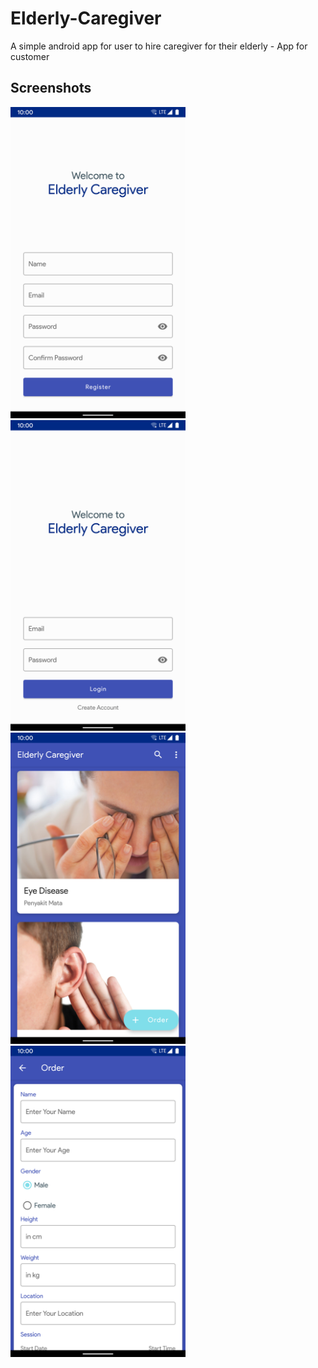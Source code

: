 # Elderly-Caregiver
A simple android app for user to hire caregiver for their elderly - App for customer

## Screenshots
<img src="https://github.com/98saiful/Elderly-Caregiver/blob/master/Screenshots/1register.png" width="280"/> <img src="https://github.com/98saiful/Elderly-Caregiver/blob/master/Screenshots/1login.png" width="280"/> <img src="https://github.com/98saiful/Elderly-Caregiver/blob/master/Screenshots/1main.png" width="280"/> <img src="https://github.com/98saiful/Elderly-Caregiver/blob/master/Screenshots/1order.png" width="280"/>
